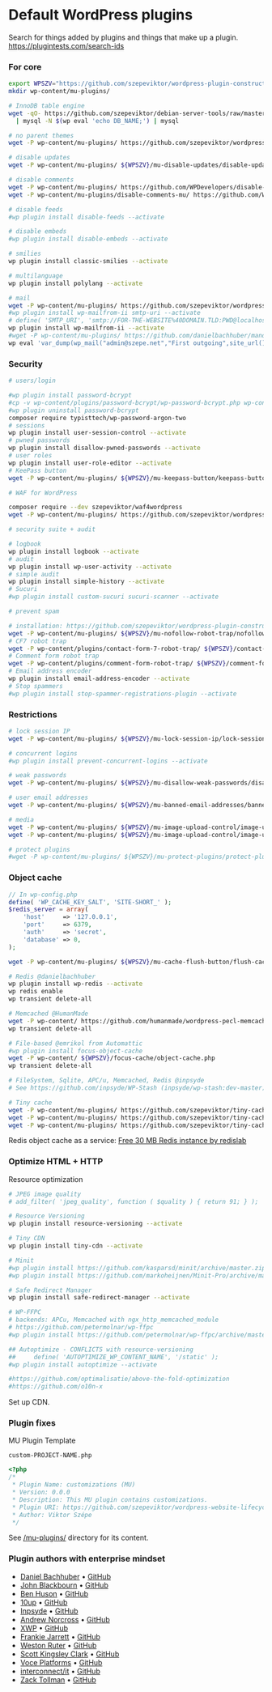 # Default WordPress plugins

Search for things added by plugins and things that make up a plugin.
https://plugintests.com/search-ids

### For core

```bash
export WPSZV="https://github.com/szepeviktor/wordpress-plugin-construction/raw/master"
mkdir wp-content/mu-plugins/

# InnoDB table engine
wget -qO- https://github.com/szepeviktor/debian-server-tools/raw/master/mysql/alter-table.sql \
  | mysql -N $(wp eval 'echo DB_NAME;') | mysql

# no parent themes
wget -P wp-content/mu-plugins/ https://github.com/szepeviktor/wordpress-website-lifecycle/raw/master/mu-plugins/_core-child-themes.php

# disable updates
wget -P wp-content/mu-plugins/ ${WPSZV}/mu-disable-updates/disable-updates.php

# disable comments
wget -P wp-content/mu-plugins/ https://github.com/WPDevelopers/disable-comments-mu/raw/master/disable-comments-mu.php
wget -P wp-content/mu-plugins/disable-comments-mu/ https://github.com/WPDevelopers/disable-comments-mu/raw/master/disable-comments-mu/comments-template.php

# disable feeds
#wp plugin install disable-feeds --activate

# disable embeds
#wp plugin install disable-embeds --activate

# smilies
wp plugin install classic-smilies --activate

# multilanguage
wp plugin install polylang --activate

# mail
wget -P wp-content/mu-plugins/ https://github.com/szepeviktor/wordpress-website-lifecycle/raw/master/mu-plugins/_core-mail.php
#wp plugin install wp-mailfrom-ii smtp-uri --activate
# define( 'SMTP_URI', 'smtp://FOR-THE-WEBSITE%40DOMAIN.TLD:PWD@localhost' );
wp plugin install wp-mailfrom-ii --activate
#wget -P wp-content/mu-plugins/ https://github.com/danielbachhuber/mandrill-wp-mail/raw/master/mandrill-wp-mail.php
wp eval 'var_dump(wp_mail("admin@szepe.net","First outgoing",site_url()));'
```

### Security

```bash
# users/login

#wp plugin install password-bcrypt
#cp -v wp-content/plugins/password-bcrypt/wp-password-bcrypt.php wp-content/mu-plugins/
#wp plugin uninstall password-bcrypt
composer require typisttech/wp-password-argon-two
# sessions
wp plugin install user-session-control --activate
# pwned passwords
wp plugin install disallow-pwned-passwords --activate
# user roles
wp plugin install user-role-editor --activate
# KeePass button
wget -P wp-content/mu-plugins/ ${WPSZV}/mu-keepass-button/keepass-button.php

# WAF for WordPress

composer require --dev szepeviktor/waf4wordpress
wget -P wp-content/mu-plugins/ https://github.com/szepeviktor/wordpress-website-lifecycle/raw/master/mu-plugins/waf4wordpress.php

# security suite + audit

# logbook
wp plugin install logbook --activate
# audit
wp plugin install wp-user-activity --activate
# simple audit
wp plugin install simple-history --activate
# Sucuri
#wp plugin install custom-sucuri sucuri-scanner --activate

# prevent spam

# installation: https://github.com/szepeviktor/wordpress-plugin-construction/tree/master/mu-nofollow-robot-trap
wget -P wp-content/mu-plugins/ ${WPSZV}/mu-nofollow-robot-trap/nofollow-robot-trap.php
# CF7 robot trap
wget -P wp-content/plugins/contact-form-7-robot-trap/ ${WPSZV}/contact-form-7-robot-trap/cf7-robot-trap.php
# Comment form robot trap
wget -P wp-content/plugins/comment-form-robot-trap/ ${WPSZV}/comment-form-robot-trap/comment-form-robot-trap.php
# Email address encoder
wp plugin install email-address-encoder --activate
# Stop spammers
#wp plugin install stop-spammer-registrations-plugin --activate
```

### Restrictions

```bash
# lock session IP
wget -P wp-content/mu-plugins/ ${WPSZV}/mu-lock-session-ip/lock-session-ip.php

# concurrent logins
#wp plugin install prevent-concurrent-logins --activate

# weak passwords
wget -P wp-content/mu-plugins/ ${WPSZV}/mu-disallow-weak-passwords/disallow-weak-passwords.php

# user email addresses
wget -P wp-content/mu-plugins/ ${WPSZV}/mu-banned-email-addresses/banned-email-addresses.php

# media
wget -P wp-content/mu-plugins/ ${WPSZV}/mu-image-upload-control/image-upload-control.php
wget -P wp-content/mu-plugins/ ${WPSZV}/mu-image-upload-control/image-upload-control-hu.php

# protect plugins
#wget -P wp-content/mu-plugins/ ${WPSZV}/mu-protect-plugins/protect-plugins.php
```

### Object cache

```php
// In wp-config.php
define( 'WP_CACHE_KEY_SALT', 'SITE-SHORT_' );
$redis_server = array(
    'host'     => '127.0.0.1',
    'port'     => 6379,
    'auth'     => 'secret',
    'database' => 0,
);
```

```bash
wget -P wp-content/mu-plugins/ ${WPSZV}/mu-cache-flush-button/flush-cache-button.php

# Redis @danielbachhuber
wp plugin install wp-redis --activate
wp redis enable
wp transient delete-all

# Memcached @HumanMade
wget -P wp-content/ https://github.com/humanmade/wordpress-pecl-memcached-object-cache/raw/master/object-cache.php
wp transient delete-all

# File-based @emrikol from Automattic
#wp plugin install focus-object-cache
wget -P wp-content/ ${WPSZV}/focus-cache/object-cache.php
wp transient delete-all

# FileSystem, Sqlite, APC/u, Memcached, Redis @inpsyde
# See https://github.com/inpsyde/WP-Stash (inpsyde/wp-stash:dev-master) and https://www.stashphp.com/Drivers.html

# Tiny cache
wget -P wp-content/mu-plugins/ https://github.com/szepeviktor/tiny-cache/raw/master/tiny-translation-cache.php
wget -P wp-content/mu-plugins/ https://github.com/szepeviktor/tiny-cache/raw/master/tiny-nav-menu-cache.php
wget -P wp-content/mu-plugins/ https://github.com/szepeviktor/tiny-cache/raw/master/tiny-cache.php
```

Redis object cache as a service:
[Free 30 MB Redis instance by redislab](https://redislabs.com/redis-cloud)

### Optimize HTML + HTTP

Resource optimization

```bash
# JPEG image quality
# add_filter( 'jpeg_quality', function ( $quality ) { return 91; } );

# Resource Versioning
wp plugin install resource-versioning --activate

# Tiny CDN
wp plugin install tiny-cdn --activate

# Minit
#wp plugin install https://github.com/kasparsd/minit/archive/master.zip
#wp plugin install https://github.com/markoheijnen/Minit-Pro/archive/master.zip

# Safe Redirect Manager
wp plugin install safe-redirect-manager --activate

# WP-FFPC
# backends: APCu, Memcached with ngx_http_memcached_module
# https://github.com/petermolnar/wp-ffpc
#wp plugin install https://github.com/petermolnar/wp-ffpc/archive/master.zip --activate

## Autoptimize - CONFLICTS with resource-versioning
##     define( 'AUTOPTIMIZE_WP_CONTENT_NAME', '/static' );
#wp plugin install autoptimize --activate

#https://github.com/optimalisatie/above-the-fold-optimization
#https://github.com/o10n-x
```

Set up CDN.

### Plugin fixes

MU Plugin Template

`custom-PROJECT-NAME.php`

```php
<?php
/*
 * Plugin Name: customizations (MU)
 * Version: 0.0.0
 * Description: This MU plugin contains customizations.
 * Plugin URI: https://github.com/szepeviktor/wordpress-website-lifecycle/blob/master/Plugins.md
 * Author: Viktor Szépe
 */
```

See [/mu-plugins/](/mu-plugins/) directory for its content.

### Plugin authors with enterprise mindset

- [Daniel Bachhuber](https://profiles.wordpress.org/danielbachhuber/#content-plugins)
  &bull; [GitHub](https://github.com/danielbachhuber?tab=repositories&type=source)
- [John Blackbourn](https://profiles.wordpress.org/johnbillion#content-plugins)
  &bull; [GitHub](https://github.com/johnbillion?tab=repositories&type=source)
- [Ben Huson](https://profiles.wordpress.org/husobj/#content-plugins)
  &bull; [GitHub](https://github.com/benhuson?utf8=✓&tab=repositories&q=&type=source)
- [10up](https://profiles.wordpress.org/10up#content-plugins)
  &bull; [GitHub](https://github.com/10up?utf8=%E2%9C%93&q=&type=source)
- [Inpsyde](https://profiles.wordpress.org/inpsyde#content-plugins)
  &bull; [GitHub](https://github.com/inpsyde?utf8=%E2%9C%93&q=&type=source)
- [Andrew Norcross](https://profiles.wordpress.org/norcross#content-plugins)
  &bull; [GitHub](https://github.com/norcross?utf8=%E2%9C%93&tab=repositories&q=&type=source)
- [XWP](https://profiles.wordpress.org/xwp#content-plugins)
  &bull; [GitHub](https://github.com/xwp?utf8=✓&q=&type=source&)
- [Frankie Jarrett](https://profiles.wordpress.org/fjarrett#content-plugins)
  &bull; [GitHub](https://github.com/fjarrett?utf8=%E2%9C%93&tab=repositories&q=&type=source)
- [Weston Ruter](https://profiles.wordpress.org/westonruter#content-plugins)
  &bull; [GitHub](https://github.com/westonruter?utf8=✓&tab=repositories&q=&type=source)
- [Scott Kingsley Clark](https://profiles.wordpress.org/sc0ttkclark#content-plugins)
  &bull; [GitHub](https://github.com/sc0ttkclark?utf8=✓&tab=repositories&q=&type=source)
- [Voce Platforms](https://profiles.wordpress.org/voceplatforms#content-plugins)
  &bull; [GitHub](https://github.com/voceconnect?utf8=✓&q=&type=source)
- [interconnect/it](https://profiles.wordpress.org/interconnectit#content-plugins)
  &bull; [GitHub](https://github.com/interconnectit?utf8=✓&q=&type=source)
- [Zack Tollman](https://profiles.wordpress.org/tollmanz#content-plugins)
  &bull; [GitHub](https://github.com/tollmanz?utf8=✓&tab=repositories&q=&type=source)
